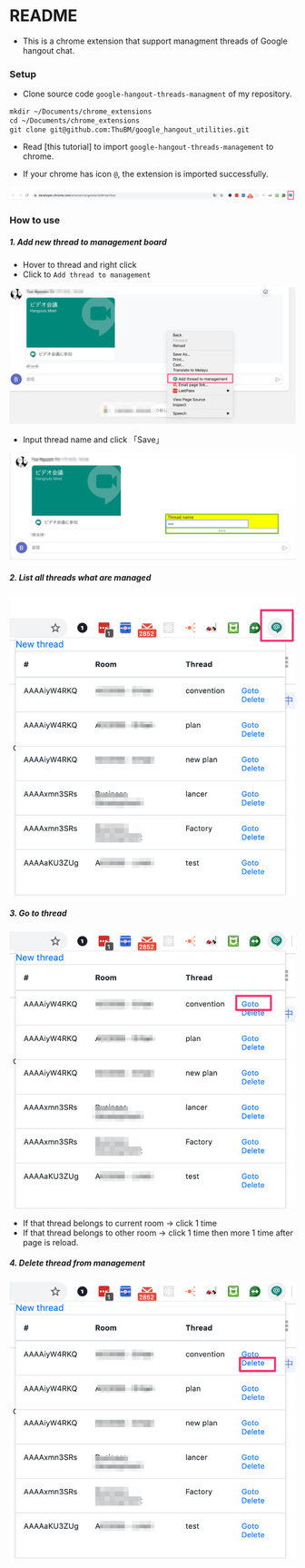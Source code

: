 # README
- This is a chrome extension that support managment threads of Google hangout chat.

### Setup

- Clone source code `google-hangout-threads-managment` of my repository.

```
mkdir ~/Documents/chrome_extensions
cd ~/Documents/chrome_extensions
git clone git@github.com:ThuBM/google_hangout_utilities.git
```

- Read [this tutorial] to import `google-hangout-threads-management` to chrome.

- If your chrome has icon `@`, the extension is imported successfully.

![01setup](./imgs/tutorials/01setup.png)

### How to use
##### 1. Add new thread to management board

- Hover to thread and right click
- Click to `Add thread to management`

![add_new](./imgs/tutorials/02_add_new_1.png)

- Input thread name and click 「Save」

![add_new](./imgs/tutorials/03_add_new_2.png)

##### 2. List all threads what are managed

![list_threads](./imgs/tutorials/04_list_threads.png)

##### 3. Go to thread

![goto](./imgs/tutorials/05_goto.png)

- If that thread belongs to current room → click 1 time
- If that thread belongs to other room → click 1 time then more 1 time after page is reload.

##### 4. Delete thread from management

![delete](./imgs/tutorials/06_delete.png)
